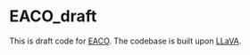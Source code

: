 # EACO_draft
This is draft code for [EACO](https://arxiv.org/abs/2412.04903). The codebase is built upon [LLaVA](https://github.com/haotian-liu/LLaVA).
